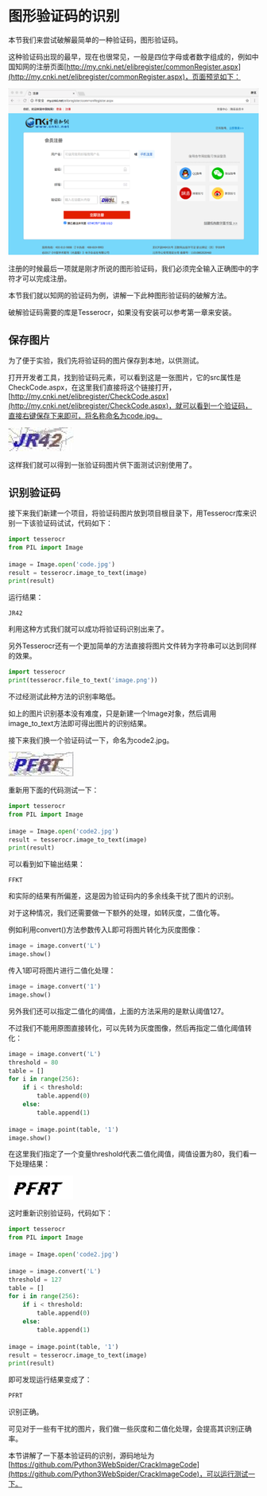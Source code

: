 # 图形验证码的识别

本节我们来尝试破解最简单的一种验证码，图形验证码。

这种验证码出现的最早，现在也很常见，一般是四位字母或者数字组成的，例如中国知网的注册页面[http://my.cnki.net/elibregister/commonRegister.aspx](http://my.cnki.net/elibregister/commonRegister.aspx)，页面预览如下：

![](./assets/2017-07-17-21-20-35.png)

注册的时候最后一项就是刚才所说的图形验证码，我们必须完全输入正确图中的字符才可以完成注册。

本节我们就以知网的验证码为例，讲解一下此种图形验证码的破解方法。

破解验证码需要的库是Tesserocr，如果没有安装可以参考第一章来安装。

## 保存图片

为了便于实验，我们先将验证码的图片保存到本地，以供测试。

打开开发者工具，找到验证码元素，可以看到这是一张图片，它的src属性是CheckCode.aspx，在这里我们直接将这个链接打开，[http://my.cnki.net/elibregister/CheckCode.aspx](http://my.cnki.net/elibregister/CheckCode.aspx)，就可以看到一个验证码，直接右键保存下来即可，将名称命名为code.jpg。

![](./assets/2017-07-17-21-43-53.jpg)

这样我们就可以得到一张验证码图片供下面测试识别使用了。


## 识别验证码

接下来我们新建一个项目，将验证码图片放到项目根目录下，用Tesserocr库来识别一下该验证码试试，代码如下：

```python
import tesserocr
from PIL import Image

image = Image.open('code.jpg')
result = tesserocr.image_to_text(image)
print(result)
```

运行结果：

```
JR42
```

利用这种方式我们就可以成功将验证码识别出来了。

另外Tesserocr还有一个更加简单的方法直接将图片文件转为字符串可以达到同样的效果。

```python
import tesserocr
print(tesserocr.file_to_text('image.png'))
```

不过经测试此种方法的识别率略低。

如上的图片识别基本没有难度，只是新建一个Image对象，然后调用image_to_text方法即可得出图片的识别结果。

接下来我们换一个验证码试一下，命名为code2.jpg。

![](./assets/2017-07-17-22-51-29.jpg)

重新用下面的代码测试一下：

```python
import tesserocr
from PIL import Image

image = Image.open('code2.jpg')
result = tesserocr.image_to_text(image)
print(result)
```

可以看到如下输出结果：

```
FFKT
```

和实际的结果有所偏差，这是因为验证码内的多余线条干扰了图片的识别。

对于这种情况，我们还需要做一下额外的处理，如转灰度，二值化等。

例如利用convert()方法参数传入L即可将图片转化为灰度图像：

```python
image = image.convert('L')
image.show()
```

传入1即可将图片进行二值化处理：

```python
image = image.convert('1')
image.show()
```

另外我们还可以指定二值化的阈值，上面的方法采用的是默认阈值127。

不过我们不能用原图直接转化，可以先转为灰度图像，然后再指定二值化阈值转化：

```python
image = image.convert('L')
threshold = 80
table = []
for i in range(256):
    if i < threshold:
        table.append(0)
    else:
        table.append(1)

image = image.point(table, '1')
image.show()
```

在这里我们指定了一个变量threshold代表二值化阈值，阈值设置为80，我们看一下处理结果：


![](./assets/2017-07-17-22-53-05.jpg)

这时重新识别验证码，代码如下：

```python
import tesserocr
from PIL import Image

image = Image.open('code2.jpg')

image = image.convert('L')
threshold = 127
table = []
for i in range(256):
    if i < threshold:
        table.append(0)
    else:
        table.append(1)

image = image.point(table, '1')
result = tesserocr.image_to_text(image)
print(result)
```

即可发现运行结果变成了：

```python
PFRT
```

识别正确。

可见对于一些有干扰的图片，我们做一些灰度和二值化处理，会提高其识别正确率。

本节讲解了一下基本验证码的识别，源码地址为[https://github.com/Python3WebSpider/CrackImageCode](https://github.com/Python3WebSpider/CrackImageCode)，可以运行测试一下。


